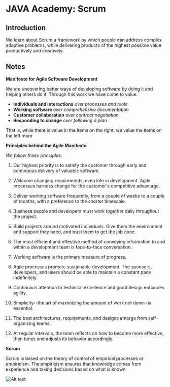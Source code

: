 # JAVA Academy: Scrum

## Introduction

We learn about Scrum,a framework by which people can address complex adaptive problems, while delivering products of the highest possible value productively and creatively.

## Notes

**Manifesto for Agile Software Development**

We are uncovering better ways of developing
software by doing it and helping others do it.
Through this work we have come to value:

- **Individuals and interactions** *over processes and tools*
- **Working software** *over comprehensive documentation*
- **Customer collaboration** *over contract negotiation*
- **Responding to change** *over following a plan*

That is, while there is value in the items on
the right, we value the items on the left more

**Principles behind the Agile Manifesto**

*We follow these principles:*

1. Our highest priority is to satisfy the customer
through early and continuous delivery
of valuable software.
2. Welcome changing requirements, even late in
development. Agile processes harness change for
the customer's competitive advantage.
3. Deliver working software frequently, from a
couple of weeks to a couple of months, with a
preference to the shorter timescale.
4. Business people and developers must work
together daily throughout the project.
5. Build projects around motivated individuals.
Give them the environment and support they need,
and trust them to get the job done.
6. The most efficient and effective method of
conveying information to and within a development
team is face-to-face conversation.
7. Working software is the primary measure of progress.

8. Agile processes promote sustainable development.
The sponsors, developers, and users should be able
to maintain a constant pace indefinitely.

9. Continuous attention to technical excellence
and good design enhances agility.

10. Simplicity--the art of maximizing the amount
of work not done--is essential.

11. The best architectures, requirements, and designs
emerge from self-organizing teams.

12. At regular intervals, the team reflects on how
to become more effective, then tunes and adjusts
its behavior accordingly.

**Scrum**

Scrum is based on the theory of control of empirical processes or empiricism. The empiricism ensures that knowledge comes from experience and taking decisions based on what is known.

![Alt text](http://i.imgur.com/JK59Lsr.png?raw=true "Changes")










